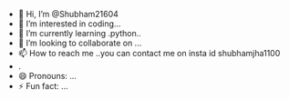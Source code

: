 - 👋 Hi, I’m @Shubham21604
- 👀 I’m interested in coding...
- 🌱 I’m currently learning .python..
- 💞️ I’m looking to collaborate on ...
- 📫 How to reach me ..you can contact me on insta id shubhamjha1100
- .
- 😄 Pronouns: ...
- ⚡ Fun fact: ...

<!---
Shubham21604/Shubham21604 is a ✨ special ✨ repository because its `README.md` (this file) appears on your GitHub profile.
You can click the Preview link to take a look at your changes.
--->
